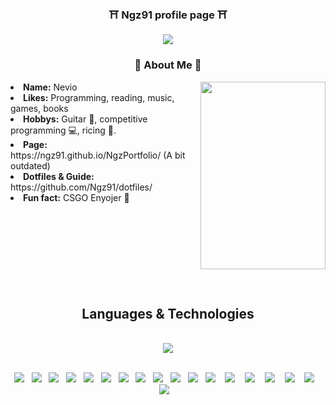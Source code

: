 
<div align="center">

  ### :shinto_shrine: <b>Ngz91 profile page</b> :shinto_shrine:

<img src="https://64.media.tumblr.com/b2db124c402f36f256fdf0f0a21820d4/9183c63c3a6737f8-31/s500x750/b3da5ed6cecab8d68113fde5b994bab5edd82470.gifv"/>

</div>
<div>
  <h3 align="center"> 🍜 About Me 🍜 </h3>
  <div align="center">
    <img src="https://media.tenor.com/ffh6cxsnSYMAAAAd/persona-aesthetic-anime.gif" align="right" width="200" height="300">
  </div>
  <li>
  <b>Name:</b> Nevio</li>
  <li>
  <b>Likes:</b> Programming, reading, music, games, books
  </li>
  <li>
  <b>Hobbys:</b> Guitar 🎸, competitive programming 💻, ricing 🍙.
  </li>
  <li>
  <b>Page:</b> https://ngz91.github.io/NgzPortfolio/ (A bit outdated)
  </li>
  <li>
  <b>Dotfiles & Guide:</b> https://github.com/Ngz91/dotfiles/
  </li>
  <li>
  <b>Fun fact:</b> CSGO Enyojer 🚬 
  </li>
  <br><br><br>
</div>
<br><br><br><br><br>
<div>
  <h2 align="center">Languages & Technologies</h2>
<br>
</div>

<div align="center">
<img src="https://media.tenor.com/ZI3ZBdd5okYAAAAC/virtus-pro-virtus-pro-gaming.gif"/>
<br><br>
</div>

<p align="center">
  <img src="https://img.shields.io/badge/Python-3776AB?style=for-the-badge&logo=python&logoColor=white" />&nbsp;&nbsp;
  <img src="https://img.shields.io/badge/c++-%2300599C.svg?style=for-the-badge&logo=c%2B%2B&logoColor=white" />&nbsp;&nbsp;
  <img src="https://img.shields.io/badge/JavaScript-F7DF1E?style=for-the-badge&logo=javascript&logoColor=black" />&nbsp;&nbsp;
  <img src="https://img.shields.io/badge/typescript-%23007ACC.svg?style=for-the-badge&logo=typescript&logoColor=white" />&nbsp;&nbsp;
  <img src="https://img.shields.io/badge/ruby-%23CC342D.svg?style=for-the-badge&logo=ruby&logoColor=white" />&nbsp;&nbsp;
  <img src="https://img.shields.io/badge/lua-%232C2D72.svg?style=for-the-badge&logo=lua&logoColor=white" />&nbsp;&nbsp;
  <img src="https://img.shields.io/badge/django-%23092E20.svg?style=for-the-badge&logo=django&logoColor=white" />&nbsp;&nbsp;
  <img src="https://img.shields.io/badge/rails-%23CC0000.svg?style=for-the-badge&logo=ruby-on-rails&logoColor=white" />&nbsp;&nbsp;
  <img src="https://img.shields.io/badge/node.js%20-%2343853D.svg?&style=for-the-badge&logo=node.js&logoColor=white" />&nbsp;&nbsp;
  <img src="https://img.shields.io/badge/react%20-%2300D9FF.svg?&style=for-the-badge&logo=react&logoColor=white" />&nbsp;&nbsp;
  <img src="https://img.shields.io/badge/Next-black?style=for-the-badge&logo=next.js&logoColor=white" />&nbsp;&nbsp;
  <img src="https://img.shields.io/badge/TensorFlow-%23FF6F00.svg?style=for-the-badge&logo=TensorFlow&logoColor=white"/>&nbsp;&nbsp;&nbsp;
  <img src="https://img.shields.io/badge/jupyter-%23FA0F00.svg?style=for-the-badge&logo=jupyter&logoColor=white"/>&nbsp;&nbsp;&nbsp;
  <img src="https://img.shields.io/badge/pandas-%23150458.svg?style=for-the-badge&logo=pandas&logoColor=white"/>&nbsp;&nbsp;&nbsp;
  <img src="https://img.shields.io/badge/scikit--learn-%23F7931E.svg?style=for-the-badge&logo=scikit-learn&logoColor=white"/>&nbsp;&nbsp;&nbsp;
  <img src="https://img.shields.io/badge/GoogleCloud-%234285F4.svg?style=for-the-badge&logo=google-cloud&logoColor=white"/>&nbsp;&nbsp;&nbsp;
  <img src="https://img.shields.io/badge/NeoVim-%2357A143.svg?&style=for-the-badge&logo=neovim&logoColor=white"/>&nbsp;&nbsp;&nbsp;
  <img src="https://img.shields.io/badge/Arch%20Linux-1793D1?logo=arch-linux&logoColor=fff&style=for-the-badge"/>&nbsp;&nbsp;&nbsp;
</p>

